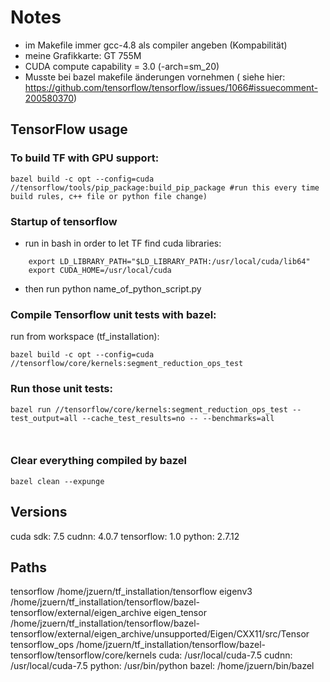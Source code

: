 

# Notes

- im Makefile immer gcc-4.8 als compiler angeben (Kompabilität)
- meine Grafikkarte: GT 755M
- CUDA compute capability = 3.0 (-arch=sm_20)
- Musste bei bazel makefile änderungen vornehmen ( siehe hier: https://github.com/tensorflow/tensorflow/issues/1066#issuecomment-200580370)
 

## TensorFlow usage


### To build TF with GPU support:
```
bazel build -c opt --config=cuda //tensorflow/tools/pip_package:build_pip_package #run this every time build rules, c++ file or python file change)
```


### Startup of tensorflow
- run in bash in order to let TF find cuda libraries:
```
	export LD_LIBRARY_PATH="$LD_LIBRARY_PATH:/usr/local/cuda/lib64"
	export CUDA_HOME=/usr/local/cuda
```
- then run python name_of_python_script.py


### Compile Tensorflow unit tests with bazel:

run from workspace (tf_installation):
```
bazel build -c opt --config=cuda //tensorflow/core/kernels:segment_reduction_ops_test
```

### Run those unit tests:
```
bazel run //tensorflow/core/kernels:segment_reduction_ops_test --test_output=all --cache_test_results=no -- --benchmarks=all



```
### Clear everything compiled by bazel

```
bazel clean --expunge
```


## Versions

cuda sdk: 	7.5
cudnn: 		4.0.7
tensorflow: 	1.0
python: 	2.7.12



## Paths

tensorflow	/home/jzuern/tf_installation/tensorflow
eigenv3         /home/jzuern/tf_installation/tensorflow/bazel-tensorflow/external/eigen_archive
eigen_tensor	/home/jzuern/tf_installation/tensorflow/bazel-tensorflow/external/eigen_archive/unsupported/Eigen/CXX11/src/Tensor
tensorflow_ops	/home/jzuern/tf_installation/tensorflow/bazel-tensorflow/tensorflow/core/kernels
cuda: 		/usr/local/cuda-7.5
cudnn: 		/usr/local/cuda-7.5
python: 	/usr/bin/python
bazel: 		/home/jzuern/bin/bazel






